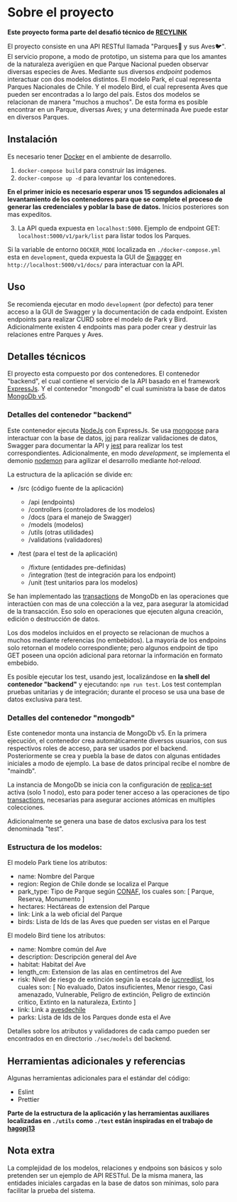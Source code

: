 # Sobre el proyecto

**Este proyecto forma parte del desafió técnico de [RECYLINK](https://recylink.com/)**

El proyecto consiste en una API RESTful llamada "Parques🌲 y sus Aves🐦". El servicio propone, a modo de prototipo, un sistema para que los amantes de la naturaleza averigüen en que Parque Nacional pueden observar diversas especies de Aves. Mediante sus diversos _endpoint_ podemos interactuar con dos modelos distintos. El modelo Park, el cual representa Parques Nacionales de Chile. Y el modelo Bird, el cual representa Aves que pueden ser encontradas a lo largo del país. Estos dos modelos se relacionan de manera "muchos a muchos". De esta forma es posible encontrar en un Parque, diversas Aves; y una determinada Ave puede estar en diversos Parques.

## Instalación

Es necesario tener [Docker](https://www.docker.com/) en el ambiente de desarrollo.

1. `docker-compose build` para construir las imágenes.
2. `docker-compose up -d` para levantar los contenedores.

**En el primer inicio es necesario esperar unos 15 segundos adicionales al levantamiento de los contenedores para que se complete el proceso de generar las credenciales y poblar la base de datos.** Inicios posteriores son mas expeditos.

3. La API queda expuesta en `localhost:5000`. Ejemplo de endpoint GET: `localhost:5000/v1/park/list` para listar todos los Parques.

Si la variable de entorno `DOCKER_MODE` localizada en `./docker-compose.yml` esta en `development`, queda expuesta la GUI de [Swagger](https://swagger.io/) en `http://localhost:5000/v1/docs/` para interactuar con la API.

## Uso

Se recomienda ejecutar en modo `development` (por defecto) para tener acceso a la GUI de Swagger y la documentación de cada endpoint. Existen endpoints para realizar CURD sobre el modelo de Park y Bird. Adicionalmente existen 4 endpoints mas para poder crear y destruir las relaciones entre Parques y Aves.

## Detalles técnicos

El proyecto esta compuesto por dos contenedores. El contenedor "backend", el cual contiene el servicio de la API basado en el framework [ExpressJs](https://expressjs.com/). Y el contenedor "mongodb" el cual suministra la base de datos [MongoDb v5](https://www.mongodb.com/).

### Detalles del contenedor "backend"

Este contenedor ejecuta [NodeJs](https://nodejs.org/) con ExpressJs. Se usa [mongoose](https://mongoosejs.com/) para interactuar con la base de datos, [joi](https://joi.dev/) para realizar validaciones de datos, Swagger para documentar la API y [jest](https://jestjs.io/) para realizar los test correspondientes. Adicionalmente, en modo _development_, se implementa el demonio [nodemon](https://www.npmjs.com/package/nodemon) para agilizar el desarrollo mediante _hot-reload_.

La estructura de la aplicación se divide en:

- /src (código fuente de la aplicación)

  - /api (endpoints)
  - /controllers (controladores de los modelos)
  - /docs (para el manejo de Swagger)
  - /models (modelos)
  - /utils (otras utilidades)
  - /validations (validadores)

- /test (para el test de la aplicación)
  - /fixture (entidades pre-definidas)
  - /integration (test de integración para los endpoint)
  - /unit (test unitarios para los modelos)

Se han implementado las [transactions](https://docs.mongodb.com/upcoming/core/transactions/) de MongoDb en las operaciones que interactúen con mas de una colección a la vez, para asegurar la atomicidad de la transacción. Eso solo en operaciones que ejecuten alguna creación, edición o destrucción de datos.

Los dos modelos incluidos en el proyecto se relacionan de muchos a muchos mediante referencias (no embebidos). La mayoría de los endpoins solo retornan el modelo correspondiente; pero algunos endpoint de tipo GET poseen una opción adicional para retornar la información en formato embebido.

Es posible ejecutar los test, usando jest, localizándose en **la shell del contenedor "backend"** y ejecutando: `npm run test`. Los test contemplan pruebas unitarias y de integración; durante el proceso se usa una base de datos exclusiva para test.

### Detalles del contenedor "mongodb"

Este contenedor monta una instancia de MongoDb v5. En la primera ejecución, el contenedor crea automáticamente diversos usuarios, con sus respectivos roles de acceso, para ser usados por el backend. Posteriormente se crea y puebla la base de datos con algunas entidades iniciales a modo de ejemplo. La base de datos principal recibe el nombre de "maindb".

La instancia de MongoDb se inicia con la configuración de [replica-set](https://docs.mongodb.com/manual/replication/) activa (solo 1 nodo), esto para poder tener acceso a las operaciones de tipo [transactions](https://docs.mongodb.com/upcoming/core/transactions/), necesarias para asegurar acciones atómicas en multiples colecciones.

Adicionalmente se genera una base de datos exclusiva para los test denominada "test".

### Estructura de los modelos:

El modelo Park tiene los atributos:

- name: Nombre del Parque
- region: Region de Chile donde se localiza el Parque
- park_type: Tipo de Parque según [CONAF](https://www.conaf.cl/), los cuales son: [ Parque, Reserva, Monumento ]
- hectares: Hectáreas de extension del Parque
- link: Link a la web oficial del Parque
- birds: Lista de Ids de las Aves que pueden ser vistas en el Parque

El modelo Bird tiene los atributos:

- name: Nombre común del Ave
- description: Descripción general del Ave
- habitat: Habitat del Ave
- length_cm: Extension de las alas en centímetros del Ave
- risk: Nivel de riesgo de extinción según la escala de [iucnredlist](https://www.iucnredlist.org/), los cuales son: [ No evaluado, Datos insuficientes, Menor riesgo, Casi amenazado, Vulnerable, Peligro de extinción, Peligro de extinción critico, Extinto en la naturaleza, Extinto ]
- link: Link a [avesdechile](https://www.avesdechile.cl/)
- parks: Lista de Ids de los Parques donde esta el Ave

Detalles sobre los atributos y validadores de cada campo pueden ser encontrados en en directorio `./sec/models` del backend.

## Herramientas adicionales y referencias

Algunas herramientas adicionales para el estándar del código:

- Eslint
- Prettier

**Parte de la estructura de la aplicación y las herramientas auxiliares localizadas en `./utils` como `./test` están inspiradas en el trabajo de [hagopj13](https://github.com/hagopj13/node-express-boilerplate)**

## Nota extra

La complejidad de los modelos, relaciones y endpoins son básicos y solo pretenden ser un ejemplo de API RESTful. De la misma manera, las entidades iniciales cargadas en la base de datos son mínimas, solo para facilitar la prueba del sistema.
